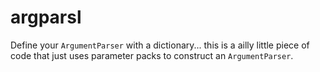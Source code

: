 # argparsl

Define your `ArgumentParser` with a dictionary... this is a ailly little piece of code that just uses parameter packs to construct an `ArgumentParser`.

